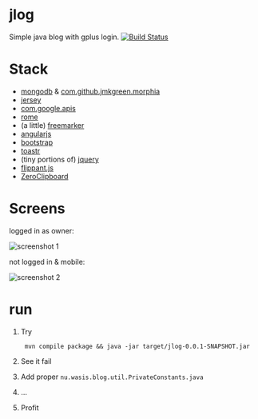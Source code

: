 jlog
====

Simple java blog with gplus login.
[![Build Status](http://build.wasis.nu/jenkins/buildStatus/icon?job=jlog_continuous_deploy)](http://build.wasis.nu/jenkins/job/jlog_continuous_deploy/)

Stack
=====
 - [mongodb](http://www.mongodb.org/) & [com.github.jmkgreen.morphia](https://github.com/jmkgreen/morphia)
 - [jersey](https://jersey.java.net/)
 - [com.google.apis](https://code.google.com/p/google-api-java-client/wiki/APIs)
 - [rome](https://rometools.jira.com/secure/Dashboard.jspa)
 - (a little) [freemarker](http://freemarker.sourceforge.net/)
 - [angularjs](http://angularjs.org/)
 - [bootstrap](http://twitter.github.io/bootstrap/)
 - [toastr](https://github.com/CodeSeven/toastr)
 - (tiny portions of) [jquery](http://jquery.com/)
 - [flippant.js](https://github.com/mintchaos/flippant.js)
 - [ZeroClipboard](https://github.com/zeroclipboard/zeroclipboard)

Screens
=======
logged in as owner:

![screenshot 1](https://raw.github.com/sne11ius/jlog/master/screenshot001.png)

not logged in & mobile:

![screenshot 2](https://raw.github.com/sne11ius/jlog/master/screenshot002.png)

run
===
1. Try

        mvn compile package && java -jar target/jlog-0.0.1-SNAPSHOT.jar
2. See it fail
3. Add proper `nu.wasis.blog.util.PrivateConstants.java`
4. ...
5. Profit

